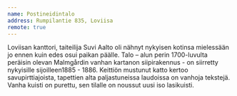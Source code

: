 ```yaml
---
name: Postineidintalo
address: Rumpilantie 835, Loviisa
remote: true
---
```

Loviisan kanttori, taiteilija Suvi Aalto oli nähnyt nykyisen kotinsa mielessään jo ennen kuin edes osui paikan päälle. Talo – alun perin 1700-luvulta peräisin olevan Malmgårdin vanhan kartanon siipirakennus - on siirretty nykyisille sijoilleen1885 - 1886. Keittiön mustunut katto kertoo savupirttiajoista, tapettien alta paljastuneissa laudoissa on vanhoja tekstejä. Vanha kuisti on purettu, sen tilalle on noussut uusi iso lasikuisti.